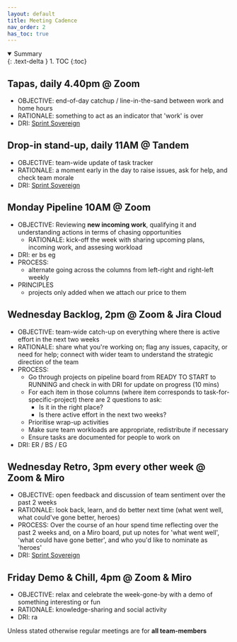 ```yaml
---
layout: default
title: Meeting Cadence
nav_order: 2
has_toc: true
---
```

<details open markdown="block">
  <summary>
    Summary
  </summary>
  {: .text-delta }
1. TOC
{:toc}
</details>

## Tapas, daily 4.40pm @ Zoom
 - OBJECTIVE: end-of-day catchup / line-in-the-sand between work and home hours
 - RATIONALE: something to act as an indicator that 'work' is over
 - DRI: [Sprint Sovereign](How-we-(enable)-work)


## Drop-in stand-up, daily 11AM @ Tandem
 - OBJECTIVE: team-wide update of task tracker
 - RATIONALE: a moment early in the day to raise issues, ask for help, and check team morale
 - DRI: [Sprint Sovereign](How-we-(enable)-work)
    
## Monday Pipeline 10AM @ Zoom
 - OBJECTIVE: Reviewing **new incoming work**, qualifying it and understanding actions in terms of chasing opportunities
    - RATIONALE: kick-off the week with sharing upcoming plans, incoming work, and assesing workload
 - DRI: er bs eg
 - PROCESS:
   - alternate going across the columns from left-right and right-left weekly
 - PRINCIPLES
   - projects only added when we attach our price to them

## Wednesday Backlog, 2pm @ Zoom & Jira Cloud
 - OBJECTIVE: team-wide catch-up on everything where there is active effort in the next two weeks
 - RATIONALE: share what you're working on; flag any issues, capacity, or need for help; connect with wider team to understand the strategic direction of the team
 - PROCESS:
   - Go through projects on pipeline board from READY TO START to RUNNING and check in with DRI for update on progress (10 mins)
   - For each item in those columns (where item corresponds to task-for-specific-project) there are 2 questions to ask:
     - Is it in the right place? 
     - Is there active effort in the next two weeks? 
   - Prioritise wrap-up activities 
   - Make sure team workloads are appropriate, redistribute if necessary 
   - Ensure tasks are documented for people to work on
 - DRI: ER / BS / EG
    
## Wednesday Retro, 3pm every other week @ Zoom & Miro
- OBJECTIVE: open feedback and discussion of team sentiment over the past 2 weeks
- RATIONALE: look back, learn, and do better next time (what went well, what could've gone better, heroes)
- PROCESS: Over the course of an hour spend time reflecting over the past 2 weeks and, on a Miro board, put up notes for 'what went well', 'what could have gone better', and who you'd like to nominate as 'heroes'
- DRI: [Sprint Sovereign](How-we-(enable)-work) 
    
## Friday Demo & Chill, 4pm @ Zoom & Miro
 - OBJECTIVE: relax and celebrate the week-gone-by with a demo of something interesting or fun
 - RATIONALE: knowledge-sharing and social activity
 - DRI: ra

Unless stated otherwise regular meetings are for **all team-members**

